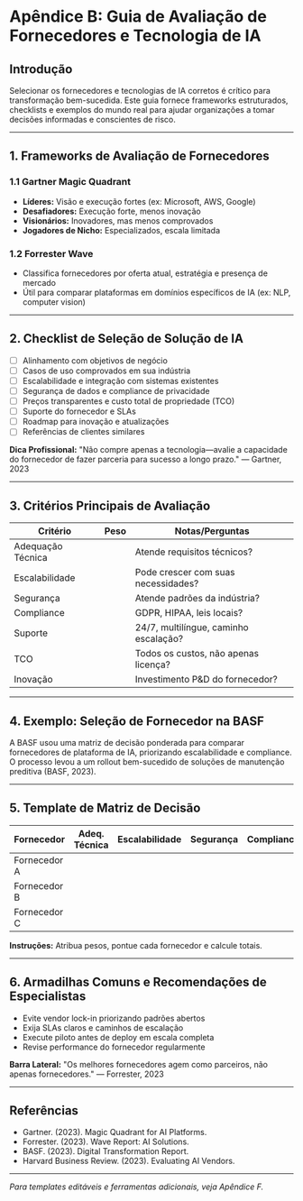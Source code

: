 # Apêndice B: Guia de Avaliação de Fornecedores e Tecnologia de IA

## Introdução

Selecionar os fornecedores e tecnologias de IA corretos é crítico para transformação bem-sucedida. Este guia fornece frameworks estruturados, checklists e exemplos do mundo real para ajudar organizações a tomar decisões informadas e conscientes de risco.

---

## 1. Frameworks de Avaliação de Fornecedores

### 1.1 Gartner Magic Quadrant
- **Líderes:** Visão e execução fortes (ex: Microsoft, AWS, Google)
- **Desafiadores:** Execução forte, menos inovação
- **Visionários:** Inovadores, mas menos comprovados
- **Jogadores de Nicho:** Especializados, escala limitada

### 1.2 Forrester Wave
- Classifica fornecedores por oferta atual, estratégia e presença de mercado
- Útil para comparar plataformas em domínios específicos de IA (ex: NLP, computer vision)

---

## 2. Checklist de Seleção de Solução de IA
- [ ] Alinhamento com objetivos de negócio
- [ ] Casos de uso comprovados em sua indústria
- [ ] Escalabilidade e integração com sistemas existentes
- [ ] Segurança de dados e compliance de privacidade
- [ ] Preços transparentes e custo total de propriedade (TCO)
- [ ] Suporte do fornecedor e SLAs
- [ ] Roadmap para inovação e atualizações
- [ ] Referências de clientes similares

**Dica Profissional:** "Não compre apenas a tecnologia—avalie a capacidade do fornecedor de fazer parceria para sucesso a longo prazo." — Gartner, 2023

---

## 3. Critérios Principais de Avaliação
| Critério         | Peso   | Notas/Perguntas                       |
|------------------|--------|---------------------------------------|
| Adequação Técnica|        | Atende requisitos técnicos?          |
| Escalabilidade   |        | Pode crescer com suas necessidades?  |
| Segurança        |        | Atende padrões da indústria?         |
| Compliance       |        | GDPR, HIPAA, leis locais?            |
| Suporte          |        | 24/7, multilíngue, caminho escalação?|
| TCO              |        | Todos os custos, não apenas licença? |
| Inovação         |        | Investimento P&D do fornecedor?      |

---

## 4. Exemplo: Seleção de Fornecedor na BASF
A BASF usou uma matriz de decisão ponderada para comparar fornecedores de plataforma de IA, priorizando escalabilidade e compliance. O processo levou a um rollout bem-sucedido de soluções de manutenção preditiva (BASF, 2023).

---

## 5. Template de Matriz de Decisão
| Fornecedor     | Adeq. Técnica | Escalabilidade | Segurança | Compliance | Suporte | TCO | Inovação | Total |
|----------------|---------------|----------------|-----------|------------|---------|-----|----------|-------|
| Fornecedor A   |               |                |           |            |         |     |          |       |
| Fornecedor B   |               |                |           |            |         |     |          |       |
| Fornecedor C   |               |                |           |            |         |     |          |       |

**Instruções:** Atribua pesos, pontue cada fornecedor e calcule totais.

---

## 6. Armadilhas Comuns e Recomendações de Especialistas
- Evite vendor lock-in priorizando padrões abertos
- Exija SLAs claros e caminhos de escalação
- Execute piloto antes de deploy em escala completa
- Revise performance do fornecedor regularmente

**Barra Lateral:** "Os melhores fornecedores agem como parceiros, não apenas fornecedores." — Forrester, 2023

---

## Referências
- Gartner. (2023). Magic Quadrant for AI Platforms.
- Forrester. (2023). Wave Report: AI Solutions.
- BASF. (2023). Digital Transformation Report.
- Harvard Business Review. (2023). Evaluating AI Vendors.

---

*Para templates editáveis e ferramentas adicionais, veja Apêndice F.*